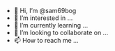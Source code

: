 - 👋 Hi, I’m @sam69bog
- 👀 I’m interested in ...
- 🌱 I’m currently learning ...
- 💞️ I’m looking to collaborate on ...
- 📫 How to reach me ...

<!---
sam69bog/sam69bog is a ✨ special ✨ repository because its `README.md` (this file) appears on your GitHub profile.
You can click the Preview link to take a look at your changes.
--->
